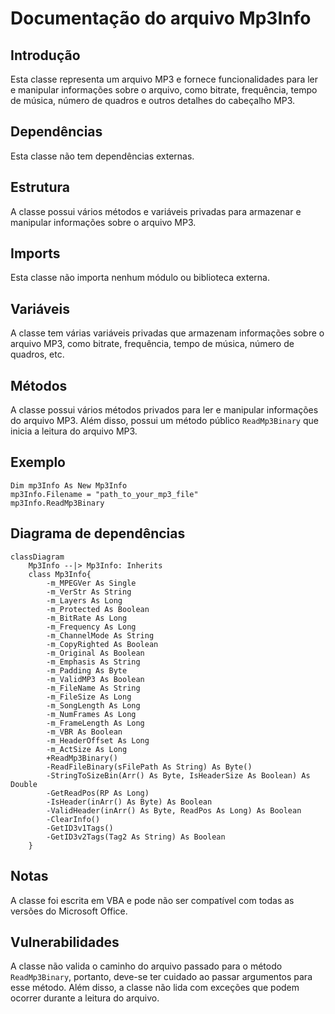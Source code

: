 # Documentação do arquivo Mp3Info

## Introdução

Esta classe representa um arquivo MP3 e fornece funcionalidades para ler e manipular informações sobre o arquivo, como bitrate, frequência, tempo de música, número de quadros e outros detalhes do cabeçalho MP3.

## Dependências

Esta classe não tem dependências externas.

## Estrutura

A classe possui vários métodos e variáveis privadas para armazenar e manipular informações sobre o arquivo MP3.

## Imports

Esta classe não importa nenhum módulo ou biblioteca externa.

## Variáveis

A classe tem várias variáveis privadas que armazenam informações sobre o arquivo MP3, como bitrate, frequência, tempo de música, número de quadros, etc.

## Métodos

A classe possui vários métodos privados para ler e manipular informações do arquivo MP3. Além disso, possui um método público `ReadMp3Binary` que inicia a leitura do arquivo MP3.

## Exemplo

```vba
Dim mp3Info As New Mp3Info
mp3Info.Filename = "path_to_your_mp3_file"
mp3Info.ReadMp3Binary
```

## Diagrama de dependências

```mermaid
classDiagram
    Mp3Info --|> Mp3Info: Inherits
    class Mp3Info{
        -m_MPEGVer As Single
        -m_VerStr As String
        -m_Layers As Long
        -m_Protected As Boolean
        -m_BitRate As Long
        -m_Frequency As Long
        -m_ChannelMode As String
        -m_CopyRighted As Boolean
        -m_Original As Boolean
        -m_Emphasis As String
        -m_Padding As Byte
        -m_ValidMP3 As Boolean
        -m_FileName As String
        -m_FileSize As Long
        -m_SongLength As Long
        -m_NumFrames As Long
        -m_FrameLength As Long
        -m_VBR As Boolean
        -m_HeaderOffset As Long
        -m_ActSize As Long
        +ReadMp3Binary()
        -ReadFileBinary(sFilePath As String) As Byte()
        -StringToSizeBin(Arr() As Byte, IsHeaderSize As Boolean) As Double
        -GetReadPos(RP As Long)
        -IsHeader(inArr() As Byte) As Boolean
        -ValidHeader(inArr() As Byte, ReadPos As Long) As Boolean
        -ClearInfo()
        -GetID3v1Tags()
        -GetID3v2Tags(Tag2 As String) As Boolean
    }
```

## Notas

A classe foi escrita em VBA e pode não ser compatível com todas as versões do Microsoft Office.

## Vulnerabilidades

A classe não valida o caminho do arquivo passado para o método `ReadMp3Binary`, portanto, deve-se ter cuidado ao passar argumentos para esse método. Além disso, a classe não lida com exceções que podem ocorrer durante a leitura do arquivo.